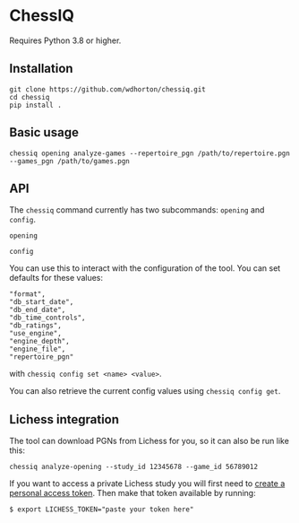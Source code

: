 # ChessIQ

Requires Python 3.8 or higher.

## Installation
```
git clone https://github.com/wdhorton/chessiq.git
cd chessiq
pip install .
```

## Basic usage

```
chessiq opening analyze-games --repertoire_pgn /path/to/repertoire.pgn --games_pgn /path/to/games.pgn
```

## API

The `chessiq` command currently has two subcommands: `opening` and `config`.

`opening`



`config`

You can use this to interact with the configuration of the tool. You can set defaults for these values:
```
"format",
"db_start_date",
"db_end_date", 
"db_time_controls",
"db_ratings",
"use_engine",
"engine_depth",
"engine_file",
"repertoire_pgn"
```

with `chessiq config set <name> <value>`.

You can also retrieve the current config values using `chessiq config get`.

## Lichess integration

The tool can download PGNs from Lichess for you, so it can also be run like this:
```
chessiq analyze-opening --study_id 12345678 --game_id 56789012
```

If you want to access a private Lichess study you will first need to [create a personal access token](https://lichess.org/account/oauth/token). Then make that token available by running:
```
$ export LICHESS_TOKEN="paste your token here"
```
